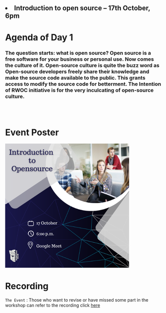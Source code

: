 <h2><li>Introduction to open source – 17th October, 6pm</h2>

<h1>Agenda of Day 1</h1>
<h3>The question starts: what is open source? Open source is a free software for your business or personal use. Now comes the culture of it. Open-source culture is quite the buzz word as Open-source developers freely share their knowledge and make the source code available to the public. This grants access to modify the source code for betterment.
The Intention of RWOC initiative is for the very inculcating of open-source culture.
 </h3>

<br>
<br>

# Event Poster

<img src="poster.png" alt="poster" style="width:400px;"/>

# Recording

`The Event` : 
Those who want to revise or have missed some part in the workshop can refer to the recording click [here](https://drive.google.com/file/d/1tupuHXuur9KwDQNHshVKtapsjdVWOrVy/view?usp=sharing)